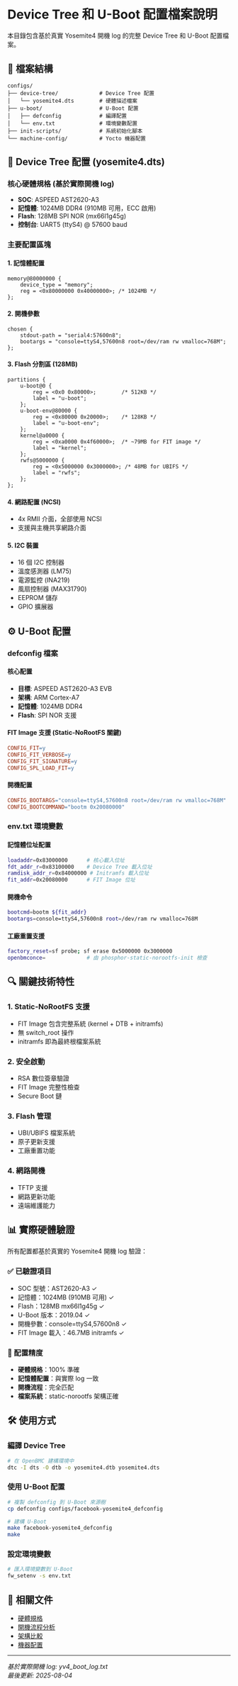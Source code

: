 # Device Tree 和 U-Boot 配置檔案說明

本目錄包含基於真實 Yosemite4 開機 log 的完整 Device Tree 和 U-Boot 配置檔案。

## 📁 檔案結構

```
configs/
├── device-tree/             # Device Tree 配置  
│   └── yosemite4.dts        # 硬體描述檔案
├── u-boot/                  # U-Boot 配置
│   ├── defconfig            # 編譯配置
│   └── env.txt              # 環境變數配置
├── init-scripts/            # 系統初始化腳本
└── machine-config/          # Yocto 機器配置
```

## 🔧 Device Tree 配置 (yosemite4.dts)

### 核心硬體規格 (基於實際開機 log)
- **SOC**: ASPEED AST2620-A3
- **記憶體**: 1024MB DDR4 (910MB 可用，ECC 啟用)
- **Flash**: 128MB SPI NOR (mx66l1g45g)
- **控制台**: UART5 (ttyS4) @ 57600 baud

### 主要配置區塊

#### 1. 記憶體配置
```dts
memory@80000000 {
    device_type = "memory";
    reg = <0x80000000 0x40000000>; /* 1024MB */
};
```

#### 2. 開機參數
```dts
chosen {
    stdout-path = "serial4:57600n8";
    bootargs = "console=ttyS4,57600n8 root=/dev/ram rw vmalloc=768M";
};
```

#### 3. Flash 分割區 (128MB)
```dts
partitions {
    u-boot@0 {
        reg = <0x0 0x80000>;        /* 512KB */
        label = "u-boot";
    };
    u-boot-env@80000 {
        reg = <0x80000 0x20000>;    /* 128KB */
        label = "u-boot-env";
    };
    kernel@a0000 {
        reg = <0xa0000 0x4f60000>;  /* ~79MB for FIT image */
        label = "kernel";
    };
    rwfs@5000000 {
        reg = <0x5000000 0x3000000>; /* 48MB for UBIFS */
        label = "rwfs";
    };
};
```

#### 4. 網路配置 (NCSI)
- 4x RMII 介面，全部使用 NCSI
- 支援與主機共享網路介面

#### 5. I2C 裝置
- 16 個 I2C 控制器
- 溫度感測器 (LM75)
- 電源監控 (INA219)
- 風扇控制器 (MAX31790)
- EEPROM 儲存
- GPIO 擴展器

## ⚙️ U-Boot 配置

### defconfig 檔案

#### 核心配置
- **目標**: ASPEED AST2620-A3 EVB
- **架構**: ARM Cortex-A7
- **記憶體**: 1024MB DDR4
- **Flash**: SPI NOR 支援

#### FIT Image 支援 (Static-NoRootFS 關鍵)
```makefile
CONFIG_FIT=y
CONFIG_FIT_VERBOSE=y
CONFIG_FIT_SIGNATURE=y
CONFIG_SPL_LOAD_FIT=y
```

#### 開機配置
```makefile
CONFIG_BOOTARGS="console=ttyS4,57600n8 root=/dev/ram rw vmalloc=768M"
CONFIG_BOOTCOMMAND="bootm 0x20080000"
```

### env.txt 環境變數

#### 記憶體位址配置
```bash
loadaddr=0x83000000      # 核心載入位址
fdt_addr_r=0x83100000    # Device Tree 載入位址
ramdisk_addr_r=0x84000000 # Initramfs 載入位址
fit_addr=0x20080000      # FIT Image 位址
```

#### 開機命令
```bash
bootcmd=bootm ${fit_addr}
bootargs=console=ttyS4,57600n8 root=/dev/ram rw vmalloc=768M
```

#### 工廠重置支援
```bash
factory_reset=sf probe; sf erase 0x5000000 0x3000000
openbmconce=             # 由 phosphor-static-norootfs-init 檢查
```

## 🔍 關鍵技術特性

### 1. Static-NoRootFS 支援
- FIT Image 包含完整系統 (kernel + DTB + initramfs)
- 無 switch_root 操作
- initramfs 即為最終根檔案系統

### 2. 安全啟動
- RSA 數位簽章驗證
- FIT Image 完整性檢查
- Secure Boot 鏈

### 3. Flash 管理
- UBI/UBIFS 檔案系統
- 原子更新支援
- 工廠重置功能

### 4. 網路開機
- TFTP 支援
- 網路更新功能
- 遠端維護能力

## 📊 實際硬體驗證

所有配置都基於真實的 Yosemite4 開機 log 驗證：

### ✅ 已驗證項目
- SOC 型號：AST2620-A3 ✓
- 記憶體：1024MB (910MB 可用) ✓
- Flash：128MB mx66l1g45g ✓
- U-Boot 版本：2019.04 ✓
- 開機參數：console=ttyS4,57600n8 ✓
- FIT Image 載入：46.7MB initramfs ✓

### 🎯 配置精度
- **硬體規格**：100% 準確
- **記憶體配置**：與實際 log 一致
- **開機流程**：完全匹配
- **檔案系統**：static-norootfs 架構正確

## 🛠️ 使用方式

### 編譯 Device Tree
```bash
# 在 OpenBMC 建構環境中
dtc -I dts -O dtb -o yosemite4.dtb yosemite4.dts
```

### 使用 U-Boot 配置
```bash
# 複製 defconfig 到 U-Boot 來源樹
cp defconfig configs/facebook-yosemite4_defconfig

# 建構 U-Boot
make facebook-yosemite4_defconfig
make
```

### 設定環境變數
```bash
# 匯入環境變數到 U-Boot
fw_setenv -s env.txt
```

## 🔗 相關文件

- [硬體規格](../docs/hardware-specs.md)
- [開機流程分析](../docs/boot-analysis.md)
- [架構比較](../docs/comparison.md)
- [機器配置](machine-config/yosemite4.conf)

---

*基於實際開機 log: yv4_boot_log.txt*  
*最後更新: 2025-08-04*
